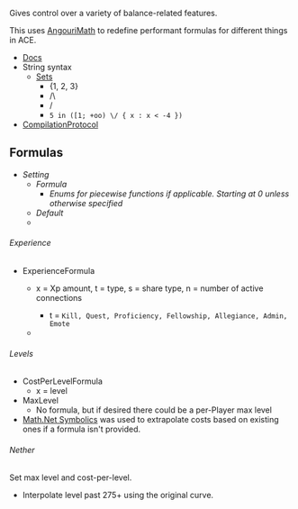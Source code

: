 ﻿Gives control over a variety of balance-related features.



This uses [AngouriMath](https://am.angouri.org/docs/AngouriMath/MathS.html) to redefine performant formulas for different things in ACE.

* [Docs](https://am.angouri.org/docs/namespaces.html)
* String syntax
  * [Sets](https://am.angouri.org/docs/AngouriMath.Entity.Set.html)
    * {1, 2, 3}
    * /\
    * \/
    * `5 in ([1; +oo) \/ { x : x < -4 })`
* [CompilationProtocol](https://habr.com/en/articles/546926/)





## Formulas

* *Setting*
  * *Formula*
    * *Enums for piecewise functions if applicable.  Starting at 0 unless otherwise specified* 
  * *Default*
  * 



###### Experience

* ExperienceFormula

  * x = Xp amount, t = type, s = share type, n = number of active connections

    * t = `Kill, Quest, Proficiency, Fellowship, Allegiance, Admin, Emote`

  * 

    



###### Levels

* CostPerLevelFormula
  * x = level
* MaxLevel
  * No formula, but if desired there could be a per-Player max level
* [Math.Net Symbolics](https://github.com/mathnet/mathnet-symbolics) was used to extrapolate costs based on existing ones if a formula isn't provided. 



###### Nether



Set max level and cost-per-level.

* Interpolate level past 275+ using the original curve.





